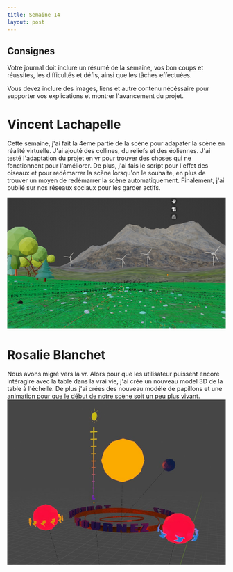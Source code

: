 ```yaml
---
title: Semaine 14
layout: post
---
```


## Consignes

Votre journal doit inclure un résumé de la semaine, vos bon coups et réussites, les difficultés et défis, ainsi que les tâches effectuées.

Vous devez inclure des images, liens et autre contenu nécéssaire pour supporter vos explications et montrer l'avancement du projet.

# Vincent Lachapelle
Cette semaine, j'ai fait la 4eme partie de la scène pour adapater la scène en réalité virtuelle. J'ai ajouté des collines, du reliefs et des éoliennes. J'ai testé l'adaptation du projet en vr pour trouver des choses qui ne fonctionnent pour l'améliorer. De plus, j'ai fais le script pour l'effet des oiseaux et pour redémarrer la scène lorsqu'on le souhaite, en plus de trouver un moyen de redémarrer la scène automatiquement. Finalement, j'ai publié sur nos réseaux sociaux pour les garder actifs.

![Image_scene](../images/scene360.png)

# Rosalie Blanchet
Nous avons migré vers la vr. Alors pour que les utilisateur puissent encore intéragire avec la table dans la vrai vie, j'ai crée un nouveau model 3D de la table à l'échelle. De plus j'ai crées des nouveau modéle de papillons et une animation pour que le début de notre scène soit un peu plus vivant.
![Image_scene](../images/table_s14.jpg)

